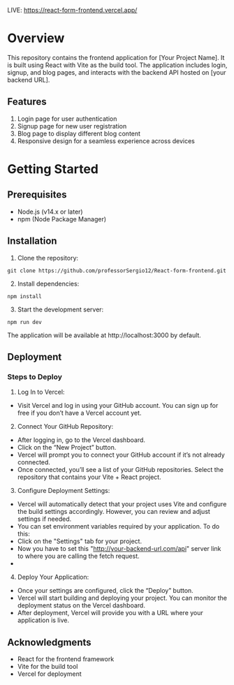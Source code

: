 LIVE: https://react-form-frontend.vercel.app/
# Overview
This repository contains the frontend application for [Your Project Name]. It is built using React with Vite as the build tool. The application includes login, signup, and blog pages, and interacts with the backend API hosted on [your backend URL].

## Features
1. Login page for user authentication
2. Signup page for new user registration
3. Blog page to display different blog content
4. Responsive design for a seamless experience across devices

# Getting Started
## Prerequisites
- Node.js (v14.x or later)
- npm (Node Package Manager)
## Installation
1. Clone the repository:
```
git clone https://github.com/professorSergio12/React-form-frontend.git
```
2. Install dependencies:
```
npm install
```
3. Start the development server:
```
npm run dev
```
The application will be available at http://localhost:3000 by default.

## Deployment
### Steps to Deploy
1. Log In to Vercel:
- Visit Vercel and log in using your GitHub account. You can sign up for free if you don’t have a Vercel account yet.

2. Connect Your GitHub Repository:
- After logging in, go to the Vercel dashboard.
- Click on the “New Project” button.
- Vercel will prompt you to connect your GitHub account if it’s not already connected.
- Once connected, you’ll see a list of your GitHub repositories. Select the repository that contains your Vite + React project.
  
3. Configure Deployment Settings:
- Vercel will automatically detect that your project uses Vite and configure the build settings accordingly. However, you can review and adjust settings if needed.
- You can set environment variables required by your application. To do this:
- Click on the "Settings" tab for your project.
- Now you have to set this "http://your-backend-url.com/api" server link to where you are calling the fetch request.
- 
4. Deploy Your Application:
- Once your settings are configured, click the “Deploy” button.
- Vercel will start building and deploying your project. You can monitor the deployment status on the Vercel dashboard.
- After deployment, Vercel will provide you with a URL where your application is live.

## Acknowledgments
- React for the frontend framework
- Vite for the build tool
- Vercel for deployment
